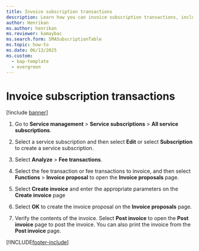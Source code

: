```yaml
---
title: Invoice subscription transactions 
description: Learn how you can invoice subscription transactions, including a step-by-step process for invoicing subscription transactions.
author: Henrikan
ms.author: henrikan
ms.reviewer: kamaybac
ms.search.form: SMASubscriptionTable
ms.topic: how-to
ms.date: 06/13/2025
ms.custom: 
  - bap-template
  - evergreen
---
```



# Invoice subscription transactions

[!include [banner](../includes/banner.md)]

1. Go to **Service management** \> **Service subscriptions** \> **All service subscriptions**.

2. Select a service subscription and then select **Edit** or select **Subscription** to create a service subscription.

3. Select **Analyze** \> **Fee transactions**.

4. Select the fee transaction or fee transactions to invoice, and then select **Functions** \> **Invoice proposal** to open the **Invoice proposals** page.

5. Select **Create invoice** and enter the appropriate parameters on the **Create invoice** page

6. Select **OK** to create the invoice proposal on the **Invoice proposals** page.

7. Verify the contents of the invoice. Select **Post invoice** to open the **Post invoice** page to post the invoice. You can also print the invoice from the **Post invoice** page.

[!INCLUDE[footer-include](../../includes/footer-banner.md)]
